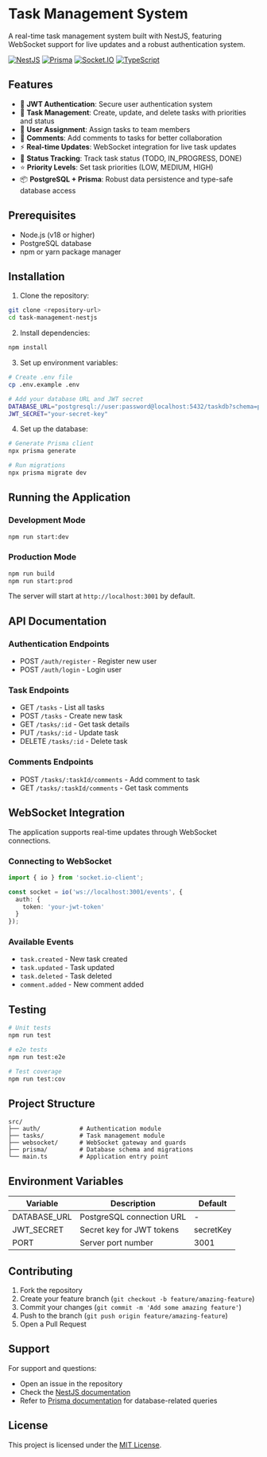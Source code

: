 # Task Management System

A real-time task management system built with NestJS, featuring WebSocket support for live updates and a robust authentication system.

[![NestJS](https://img.shields.io/badge/NestJS-11.0.1-red.svg)](https://nestjs.com/)
[![Prisma](https://img.shields.io/badge/Prisma-6.18.0-blue.svg)](https://www.prisma.io/)
[![Socket.IO](https://img.shields.io/badge/Socket.IO-4.8.1-green.svg)](https://socket.io/)
[![TypeScript](https://img.shields.io/badge/TypeScript-5.7.3-blue.svg)](https://www.typescriptlang.org/)

## Features

- 🔐 **JWT Authentication**: Secure user authentication system
- 📝 **Task Management**: Create, update, and delete tasks with priorities and status
- 👥 **User Assignment**: Assign tasks to team members
- 💬 **Comments**: Add comments to tasks for better collaboration
- ⚡ **Real-time Updates**: WebSocket integration for live task updates
- 🔄 **Status Tracking**: Track task status (TODO, IN_PROGRESS, DONE)
- ⭐ **Priority Levels**: Set task priorities (LOW, MEDIUM, HIGH)
- 📦 **PostgreSQL + Prisma**: Robust data persistence and type-safe database access

## Prerequisites

- Node.js (v18 or higher)
- PostgreSQL database
- npm or yarn package manager

## Installation

1. Clone the repository:
```bash
git clone <repository-url>
cd task-management-nestjs
```

2. Install dependencies:
```bash
npm install
```

3. Set up environment variables:
```bash
# Create .env file
cp .env.example .env

# Add your database URL and JWT secret
DATABASE_URL="postgresql://user:password@localhost:5432/taskdb?schema=public"
JWT_SECRET="your-secret-key"
```

4. Set up the database:
```bash
# Generate Prisma client
npx prisma generate

# Run migrations
npx prisma migrate dev
```

## Running the Application

### Development Mode
```bash
npm run start:dev
```

### Production Mode
```bash
npm run build
npm run start:prod
```

The server will start at `http://localhost:3001` by default.

## API Documentation

### Authentication Endpoints

- POST `/auth/register` - Register new user
- POST `/auth/login` - Login user

### Task Endpoints

- GET `/tasks` - List all tasks
- POST `/tasks` - Create new task
- GET `/tasks/:id` - Get task details
- PUT `/tasks/:id` - Update task
- DELETE `/tasks/:id` - Delete task

### Comments Endpoints

- POST `/tasks/:taskId/comments` - Add comment to task
- GET `/tasks/:taskId/comments` - Get task comments

## WebSocket Integration

The application supports real-time updates through WebSocket connections. 

### Connecting to WebSocket

```typescript
import { io } from 'socket.io-client';

const socket = io('ws://localhost:3001/events', {
  auth: {
    token: 'your-jwt-token'
  }
});
```

### Available Events

- `task.created` - New task created
- `task.updated` - Task updated
- `task.deleted` - Task deleted
- `comment.added` - New comment added

## Testing

```bash
# Unit tests
npm run test

# e2e tests
npm run test:e2e

# Test coverage
npm run test:cov
```

## Project Structure

```
src/
├── auth/           # Authentication module
├── tasks/          # Task management module
├── websocket/      # WebSocket gateway and guards
├── prisma/         # Database schema and migrations
└── main.ts         # Application entry point
```

## Environment Variables

| Variable | Description | Default |
|----------|-------------|---------|
| DATABASE_URL | PostgreSQL connection URL | - |
| JWT_SECRET | Secret key for JWT tokens | secretKey |
| PORT | Server port number | 3001 |

## Contributing

1. Fork the repository
2. Create your feature branch (`git checkout -b feature/amazing-feature`)
3. Commit your changes (`git commit -m 'Add some amazing feature'`)
4. Push to the branch (`git push origin feature/amazing-feature`)
5. Open a Pull Request

## Support

For support and questions:
- Open an issue in the repository
- Check the [NestJS documentation](https://docs.nestjs.com/)
- Refer to [Prisma documentation](https://www.prisma.io/docs/) for database-related queries

## License

This project is licensed under the [MIT License](LICENSE).
